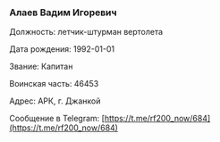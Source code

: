 ### Алаев Вадим Игоревич

Должность: летчик-штурман вертолета

Дата рождения: 1992-01-01

Звание: Капитан

Воинская часть: 46453

Адрес: АРК, г. Джанкой

Сообщение в Telegram: [https://t.me/rf200_now/684](https://t.me/rf200_now/684)
